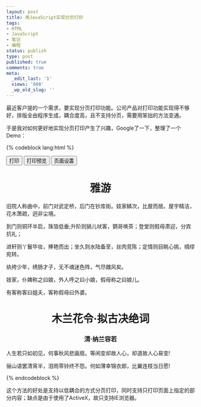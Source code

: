 ```yaml
---
layout: post
title: 用JavaScript实现分页打印
tags:
- HTML
- JavaScript
- 笔记
- 编程
status: publish
type: post
published: true
comments: true
meta:
  _edit_last: '1'
  views: '608'
  _wp_old_slug: ''
---
```

最近客户提的一个需求，要实现分页打印功能。公司产品对打印功能实现得不够好，排版全由程序生成，耦合度高，且不支持分页，需要用笨拙的方法变通。

于是我对如何更好地实现分页打印产生了兴趣，Google了一下，整理了一个Demo：

{% codeblock lang:html %}
<html>
    <head>
        <meta http-equiv="Content-Type" content="text/html;charset=utf-8"/>
        <style media=print>    
        .Noprint{display:none;}    
        .PageNext{page-break-after: always;}    
        </style>
    </head>
    <body>
        <OBJECT id=WebBrowser classid=CLSID:8856F961-340A-11D0-A96B-00C04FD705A2 height=0 width=0 VIEWASTEXT>
        </OBJECT>
        <div class="Noprint">
            <input   onclick=document.all.WebBrowser.ExecWB(6,1)   type=button   value=打印   name=Button>   
            <input   onclick=document.all.WebBrowser.ExecWB(7,1)   type=button   value=打印预览 name=Button>   
            <input   onclick=document.all.WebBrowser.ExecWB(8,1)   type=button   value=页面设置   name=Button4>   
        </div>
        <div class="PageNext">
            <center><h1>雅游</h1></center>
            <p>旧院人称曲中，前门对武定桥，后门在钞库街。妓家鳞次，比屋而居。屋宇精洁，花木萧疏，迥非尘境。</p>
            <p>到门则铜环半启，珠箔低垂;升阶则猧儿吠客，鹦哥唤茶；登堂则假母肃迎，分宾抗礼；</p>
            <p>进轩则丫鬟毕妆，捧艳而出；坐久则水陆备至，丝肉竞陈；定情则目眺心挑，绸缪宛转。</p>
            <p>纨绔少年，绣肠才子，无不魂迷色阵，气尽雌风矣。</p>
            <p>妓家，仆婢称之曰娘，外人呼之曰小娘，假母称之曰娘儿。</p>
            <p>有客称客曰姐夫，客称假母曰外婆。</p>
        </div>
        <div class="PageNext">
            <center><h1>木兰花令·拟古决绝词</h1></center>
            <center><h3>清·纳兰容若</h3></center>
            <p>人生若只如初见，何事秋风悲画扇。等闲变却故人心，却道故人心易变!</p>
            <p>骊山语罢清宵半，泪雨零铃终不怨。何如薄幸锦衣郎，比翼连枝当日愿!</p>
        </div>
    </body>
</html>
{% endcodeblock %}

这个方法的好处是支持以低耦合的方式分页打印，同时支持只打印页面上指定的部分内容；缺点是由于使用了ActiveX，故只支持IE浏览器。
